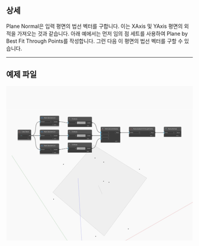 ## 상세
Plane Normal은 입력 평면의 법선 벡터를 구합니다. 이는 XAxis 및 YAxis 평면의 외적을 가져오는 것과 같습니다. 아래 예에서는 먼저 임의 점 세트를 사용하여 Plane by Best Fit Through Points를 작성합니다. 그런 다음 이 평면의 법선 벡터를 구할 수 있습니다.
___
## 예제 파일

![Normal](./Autodesk.DesignScript.Geometry.Plane.Normal_img.jpg)

